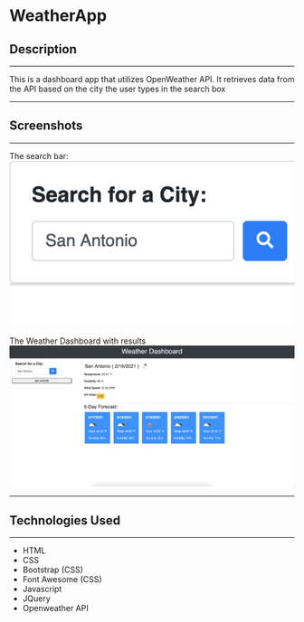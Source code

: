 # WeatherApp

## Description
* * *
This is a dashboard app that utilizes OpenWeather API. It retrieves data from the API based on the city the user types in the search box

* * *
## Screenshots
* * *
The search bar:
![Screenshot1](weatherSS1.png)

The Weather Dashboard with results
![Screenshot2](weatherSS2.png)

* * *
## Technologies Used
* * *
* HTML
* CSS
* Bootstrap (CSS)
* Font Awesome (CSS)
* Javascript
* JQuery
* Openweather API
